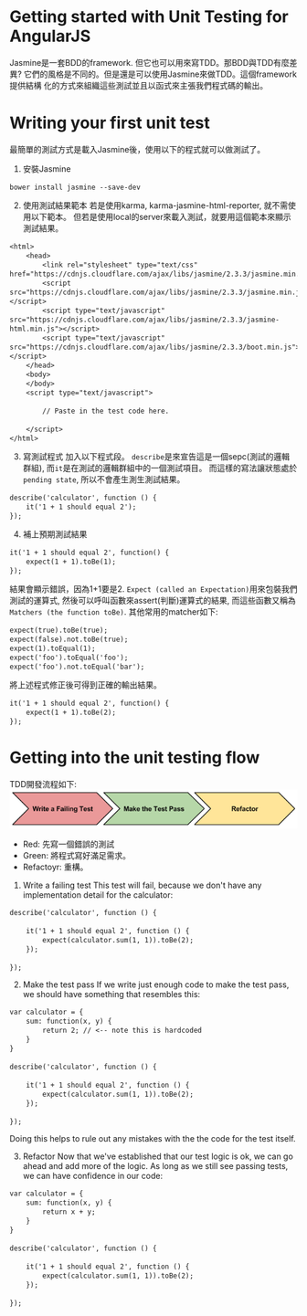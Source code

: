 Getting started with Unit Testing for AngularJS
===

Jasmine是一套BDD的framework. 但它也可以用來寫TDD。那BDD與TDD有麼差異? 它們的風格是不同的。但是還是可以使用Jasmine來做TDD。這個framework提供結構
化的方式來組織這些測試並且以函式來主張我們程式碼的輸出。

# Writing your first unit test
最簡單的測試方式是載入Jasmine後，使用以下的程式就可以做測試了。

1. 安裝Jasmine
```
bower install jasmine --save-dev 
```

2. 使用測試結果範本
若是使用karma, karma-jasmine-html-reporter, 就不需使用以下範本。 但若是使用local的server來載入測試，就要用這個範本來顯示測試結果。

```
<html>
    <head>
        <link rel="stylesheet" type="text/css" href="https://cdnjs.cloudflare.com/ajax/libs/jasmine/2.3.3/jasmine.min.css">
        <script src="https://cdnjs.cloudflare.com/ajax/libs/jasmine/2.3.3/jasmine.min.js"></script>
        <script type="text/javascript" src="https://cdnjs.cloudflare.com/ajax/libs/jasmine/2.3.3/jasmine-html.min.js"></script>
        <script type="text/javascript" src="https://cdnjs.cloudflare.com/ajax/libs/jasmine/2.3.3/boot.min.js"></script>
    </head>
    <body>
    </body>
    <script type="text/javascript">

        // Paste in the test code here.

    </script>
</html>
```

3. 寫測試程式
加入以下程式段。 `describe`是來宣告這是一個sepc(測試的邏輯群組), 而`it`是在測試的邏輯群組中的一個測試項目。 而這樣的寫法讓狀態處於`pending state`, 所以不會產生測生測試結果。
```
describe('calculator', function () {
    it('1 + 1 should equal 2');
});
```

4. 補上預期測試結果
```
it('1 + 1 should equal 2', function() {
    expect(1 + 1).toBe(1);
});
```

結果會顯示錯誤，因為1+1要是2. `Expect (called an Expectation)`用來包裝我們測試的運算式, 然後可以呼叫函數來assert(判斷)運算式的結果, 而這些函數又稱為`Matchers (the function toBe)`. 其他常用的matcher如下:

```
expect(true).toBe(true);
expect(false).not.toBe(true);
expect(1).toEqual(1);
expect('foo').toEqual('foo');
expect('foo').not.toEqual('bar');
```
將上述程式修正後可得到正確的輸出結果。
```
it('1 + 1 should equal 2', function() {
    expect(1 + 1).toBe(2);
});
```

# Getting into the unit testing flow
TDD開發流程如下:
![Alt text](../assets/unitTestingFlow.png)

* Red: 先寫一個錯誤的測試
* Green: 將程式寫好滿足需求。
* Refactoyr: 重構。

1. Write a failing test
This test will fail, because we don't have any implementation detail for the calculator:
```
describe('calculator', function () {

    it('1 + 1 should equal 2', function () {
        expect(calculator.sum(1, 1)).toBe(2);
    });

});
```

2. Make the test pass
If we write just enough code to make the test pass, we should have something that resembles this:
```
var calculator = {
    sum: function(x, y) {
        return 2; // <-- note this is hardcoded
    }
}

describe('calculator', function () {

    it('1 + 1 should equal 2', function () {
        expect(calculator.sum(1, 1)).toBe(2);
    });

});
```
Doing this helps to rule out any mistakes with the the code for the test itself.


3. Refactor
Now that we've established that our test logic is ok, we can go ahead and add more of the logic. As long as we still see passing tests, we can have confidence in our code:

```
var calculator = {
    sum: function(x, y) {
        return x + y;
    }
}

describe('calculator', function () {

    it('1 + 1 should equal 2', function () {
        expect(calculator.sum(1, 1)).toBe(2);
    });

});
```